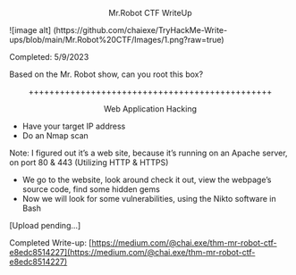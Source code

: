 <p align="center">Mr.Robot CTF WriteUp </p>
![image alt] (https://github.com/chaiexe/TryHackMe-Write-ups/blob/main/Mr.Robot%20CTF/Images/1.png?raw=true)

Completed: 5/9/2023

Based on the Mr. Robot show, can you root this box?
<p align="center">+++++++++++++++++++++++++++++++++++++++++++++++</p>
<p align="center">Web Application Hacking</p>

- Have your target IP address
- Do an Nmap scan
 
Note: I figured out it’s a web site, because it’s running on an Apache server, on port 80 & 443 (Utilizing HTTP & HTTPS)

- We go to the website, look around check it out, view the webpage’s source code, find some hidden gems
- Now we will look for some vulnerabilities, using the Nikto software in Bash

[Upload pending...]

Completed Write-up: [https://medium.com/@chai.exe/thm-mr-robot-ctf-e8edc8514227](https://medium.com/@chai.exe/thm-mr-robot-ctf-e8edc8514227)

